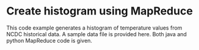 # Create histogram using MapReduce

This code example generates a histogram of temperature values from NCDC historical data. A sample data file is provided here. Both java and python MapReduce code is given.
